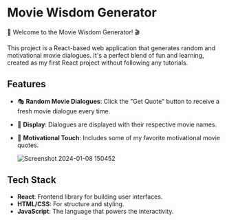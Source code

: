 # Movie Wisdom Generator

🌟 Welcome to the Movie Wisdom Generator! 🎬

This project is a React-based web application that generates random and motivational movie dialogues. It's a perfect blend of fun and learning, created as my first React project without following any tutorials.

## Features

- 🎭 **Random Movie Dialogues**: Click the "Get Quote" button to receive a fresh movie dialogue every time.
- 🎥 **Display**: Dialogues are displayed with their respective movie names.
- 🚀 **Motivational Touch**: Includes some of my favorite motivational movie quotes.

  ![Screenshot 2024-01-08 150452](https://github.com/Monu2114/MovieWisdom/assets/116855819/dfe792a6-3148-4a64-abc8-872374a044aa)
  
  

## Tech Stack

- **React**: Frontend library for building user interfaces.
- **HTML/CSS**: For structure and styling.
- **JavaScript**: The language that powers the interactivity.
